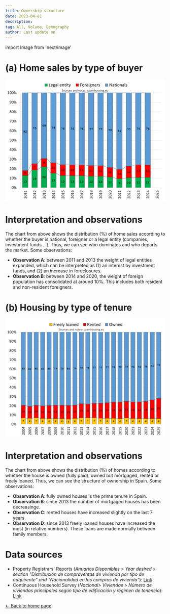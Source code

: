 ```yaml
---
title: Ownership structure
date: 2023-04-01
description:
tag: All, Volume, Demography
author: Last update on
---
```


import Image from 'next/image'

# (a) Home sales by type of buyer

[![Nacionalidad de los compradores de vivienda](/images/buyer.png)](/images/buyer.png)

# Interpretation and observations

The chart from above shows the distribution (%) of home sales according to whether the buyer is national, foreigner or a legal entity (companies, investment funds ...). Thus, we can see who dominates and who departs the market. Some observations:

- **Observation A**: between 2011 and 2013 the weight of legal entities expanded, which can be interpreted as (1) an interest by investment funds, and (2) an increase in foreclosures.
- **Observation B**: between 2014 and 2020, the weight of foreign population has consolidated at around 10%. This includes both resident and non-resident foreigners.

# (b) Housing by type of tenure

[![Régimen de tenencia de la vivienda](/images/tenure.png)](/images/tenure.png)

# Interpretation and observations

The chart from above shows the distribution (%) of homes according to whether the house is owned (fully paid), owned but mortgaged, rented or freely loaned. Thus, we can see the structure of ownership in Spain. Some observations:

- **Observation A**: fully owned houses is the prime tenure in Spain.
- **Observation B**: since 2013 the number of mortgaged houses has been decreasinge.
- **Observation C**: rented houses have increased slightly on the last 7 years.
- **Observation D**: since 2013 freely loaned houses have increased the most (in relative numbers). These loans are made normally between family members.

# Data sources

- Property Registrars' Reports (_Anuarios Disponibles > Year desired > section "Distribución de compraventas de vivienda por tipo de adquirente" and "Nacionalidad en las compras de vivienda"_): [Link](https://www.registradores.org/actualidad/portal-estadistico-registral/estadisticas-de-propiedad)
- Continuous Household Survey (_Nacional> Viviendas > Número de viviendas principales según tipo de edificación y régimen de tenencia_): [Link](https://www.ine.es/dyngs/INEbase/en/operacion.htm?c=Estadistica_C&cid=1254736176952&menu=resultados&idp=1254735572981)

<div class="meta-line"><a class="meta-back" href="/">← Back to home page</a></div>
